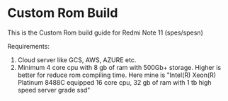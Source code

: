 # Custom Rom Build #
This is the Custom Rom build guide for Redmi Note 11 (spes/spesn)

Requirements:
1. Cloud server like GCS, AWS, AZURE etc.
2. Minimum 4 core cpu with 8 gb of ram with 500Gb+ storage. Higher is better for reduce rom compiling time. Here mine is "Intel(R) Xeon(R) Platinum 8488C equipped 16 core cpu, 32 gb of ram with 1 tb high speed server grade ssd"
